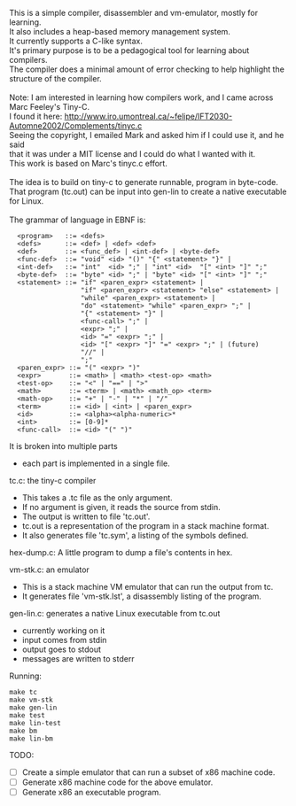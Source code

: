 This is a simple compiler, disassembler and vm-emulator, mostly for learning.<br/>
It also includes a heap-based memory management system.<br/>
It currently supports a C-like syntax.<br/>
It's primary purpose is to be a pedagogical tool for learning about compilers.<br/>
The compiler does a minimal amount of error checking to help highlight the structure of the compiler.<br/>
<br/>
Note: I am interested in learning how compilers work, and I came across Marc Feeley's Tiny-C.<br/>
I found it here: http://www.iro.umontreal.ca/~felipe/IFT2030-Automne2002/Complements/tinyc.c<br/>
Seeing the copyright, I emailed Mark and asked him if I could use it, and he said<br/>
that it was under a MIT license and I could do what I wanted with it.<br/>
This work is based on Marc's tinyc.c effort.<br/>
<br/>
The idea is to build on tiny-c to generate runnable, program in byte-code.<br/>
That program (tc.out) can be input into gen-lin to create a native executable for Linux.<br/>
<br/>
The grammar of language in EBNF is:

```
  <program>   ::= <defs>
  <defs>      ::= <def> | <def> <def>
  <def>       ::= <func_def> | <int-def> | <byte-def>
  <func-def>  ::= "void" <id> "()" "{" <statement> "}" |
  <int-def>   ::= "int"  <id> ";" | "int" <id>  "[" <int> "]" ";"
  <byte-def>  ::= "byte" <id> ";" | "byte" <id> "[" <int> "]" ";"
  <statement> ::= "if" <paren_expr> <statement> |
                  "if" <paren_expr> <statement> "else" <statement> |
                  "while" <paren_expr> <statement> |
                  "do" <statement> "while" <paren_expr> ";" |
                  "{" <statement> "}" |
                  <func-call> ";" |
                  <expr> ";" |
                  <id> "=" <expr> ";" |
                  <id> "[" <expr> "]" "=" <expr> ";" | (future)
                  "//" |
                  ";"
  <paren_expr> ::= "(" <expr> ")"
  <expr>       ::= <math> | <math> <test-op> <math>
  <test-op>    ::= "<" | "==" | ">"
  <math>       ::= <term> | <math> <math_op> <term>
  <math-op>    ::= "+" | "-" | "*" | "/"
  <term>       ::= <id> | <int> | <paren_expr>
  <id>         ::= <alpha><alpha-numeric>*
  <int>        ::= [0-9]*
  <func-call>  ::= <id> "(" ")"
 ```

It is broken into multiple parts
- each part is implemented in a single file.

tc.c: the tiny-c compiler
- This takes a .tc file as the only argument.
- If no argument is given, it reads the source from stdin.
- The output is written to file 'tc.out'.
- tc.out is a representation of the program in a stack machine format.
- It also generates file 'tc.sym', a listing of the symbols defined.

hex-dump.c: A little program to dump a file's contents in hex.

vm-stk.c: an emulator
- This is a stack machine VM emulator that can run the output from tc.
- It generates file 'vm-stk.lst', a disassembly listing of the program.

gen-lin.c: generates a native Linux executable from tc.out
- currently working on it
- input comes from stdin
- output goes to stdout
- messages are written to stderr

Running:
```
make tc
make vm-stk
make gen-lin
make test
make lin-test
make bm
make lin-bm
 ```

TODO:
- [ ] Create a simple emulator that can run a subset of x86 machine code.
- [ ] Generate x86 machine code for the above emulator.
- [ ] Generate x86 an executable program.
